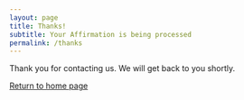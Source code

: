 ```yaml
---
layout: page
title: Thanks!
subtitle: Your Affirmation is being processed
permalink: /thanks
---
```


Thank you for contacting us.  We will get back to you shortly.

[Return to home page](index)
